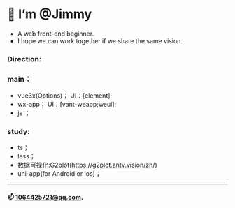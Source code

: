 # 👋  I’m @Jimmy
* A web front-end beginner.
* I hope we can work together if we share the same vision.

### Direction:
### main：
* vue3x(Options)； UI：[element];
* wx-app； UI：[vant-weapp;weui];
* js ；
### study: 
* ts；
* less；
* 数据可视化:G2plot(https://g2plot.antv.vision/zh/)
* uni-app(for Android or ios)；

---
#### 📫 1064425721@qq.com.

